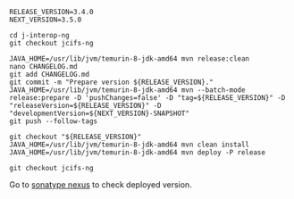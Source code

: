 
```console
RELEASE_VERSION=3.4.0
NEXT_VERSION=3.5.0

cd j-interop-ng
git checkout jcifs-ng

JAVA_HOME=/usr/lib/jvm/temurin-8-jdk-amd64 mvn release:clean
nano CHANGELOG.md
git add CHANGELOG.md
git commit -m "Prepare version ${RELEASE_VERSION}."
JAVA_HOME=/usr/lib/jvm/temurin-8-jdk-amd64 mvn --batch-mode release:prepare -D 'pushChanges=false' -D "tag=${RELEASE_VERSION}" -D "releaseVersion=${RELEASE_VERSION}" -D "developmentVersion=${NEXT_VERSION}-SNAPSHOT"
git push --follow-tags

git checkout "${RELEASE_VERSION}"
JAVA_HOME=/usr/lib/jvm/temurin-8-jdk-amd64 mvn clean install
JAVA_HOME=/usr/lib/jvm/temurin-8-jdk-amd64 mvn deploy -P release

git checkout jcifs-ng
```

Go to [sonatype nexus](https://oss.sonatype.org/#nexus-search;quick~j-interop-ng) to check deployed version.
